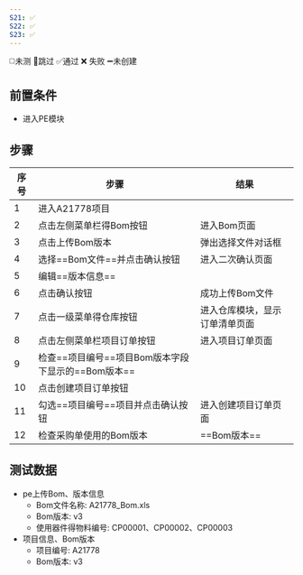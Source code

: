 ```yaml
---
S21: ✅
S22: ✅
S23: ✅
---
```

◻️未测    🚫跳过     ✅通过    ❌ 失败    ➖未创建

## 前置条件

- 进入PE模块

## 步骤

| 序号  | 步骤                               | 结果              |
| --- | -------------------------------- | --------------- |
| 1   | 进入A21778项目                       |                 |
| 2   | 点击左侧菜单栏得Bom按钮                    | 进入Bom页面         |
| 3   | 点击上传Bom版本                        | 弹出选择文件对话框       |
| 4   | 选择==Bom文件==并点击确认按钮               | 进入二次确认页面        |
| 5   | 编辑==版本信息==                       |                 |
| 6   | 点击确认按钮                           | 成功上传Bom文件       |
| 7   | 点击一级菜单得仓库按钮                      | 进入仓库模块，显示订单清单页面 |
| 8   | 点击左侧菜单栏项目订单按钮                    | 进入项目订单页面        |
| 9   | 检查==项目编号==项目Bom版本字段下显示的==Bom版本== |                 |
| 10  | 点击创建项目订单按钮                       |                 |
| 11  | 勾选==项目编号==项目并点击确认按钮              | 进入创建项目订单页面      |
| 12  | 检查采购单使用的Bom版本                    | ==Bom版本==       |

## 测试数据

- pe上传Bom、版本信息
	- Bom文件名称: A21778_Bom.xls
	- Bom版本: v3
	- 使用器件得物料编号: CP00001、CP00002、CP00003
- 项目信息、Bom版本
	- 项目编号: A21778
	- Bom版本: v3
